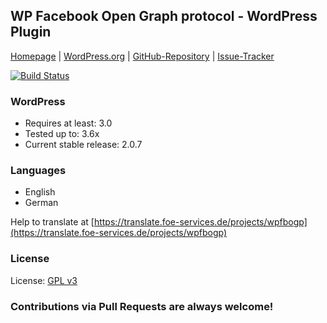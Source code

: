 ## WP Facebook Open Graph protocol - WordPress Plugin

[Homepage](http://rynoweb.com/wordpress-plugins/) |
[WordPress.org](http://wordpress.org/plugins/wp-facebook-open-graph-protocol/) |
[GitHub-Repository](https://github.com/chuckreynolds/WPFBOGP) |
[Issue-Tracker](https://github.com/chuckreynolds/WPFBOGP/issues)

[![Build Status](https://travis-ci.org/chuckreynolds/WPFBOGP.png?branch=master)](https://travis-ci.org/chuckreynolds/WPFBOGP)

### WordPress
* Requires at least: 3.0
* Tested up to: 3.6x
* Current stable release: 2.0.7

### Languages
* English
* German

Help to translate at [https://translate.foe-services.de/projects/wpfbogp](https://translate.foe-services.de/projects/wpfbogp)

### License
License: [GPL v3](http://www.gnu.org/licenses/gpl-3.0.html)

### Contributions via Pull Requests are always welcome!
